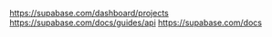 https://supabase.com/dashboard/projects
https://supabase.com/docs/guides/api
https://supabase.com/docs